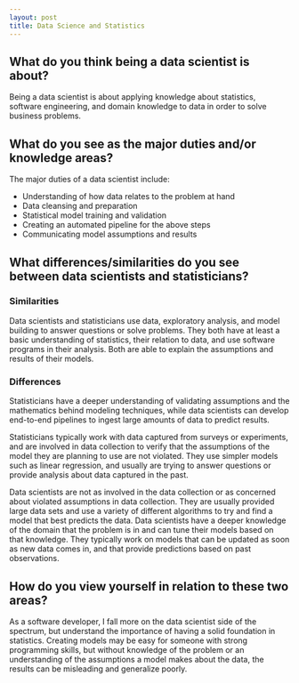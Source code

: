 ```yaml
---
layout: post
title: Data Science and Statistics
---
```


## What do you think being a data scientist is about?

Being a data scientist is about applying knowledge about statistics, software engineering, and domain knowledge to data in order to solve business problems.

## What do you see as the major duties and/or knowledge areas?

The major duties of a data scientist include:
- Understanding of how data relates to the problem at hand
- Data cleansing and preparation
- Statistical model training and validation
- Creating an automated pipeline for the above steps
- Communicating model assumptions and results

## What differences/similarities do you see between data scientists and statisticians?

### Similarities

Data scientists and statisticians use data, exploratory analysis, and model building to answer questions or solve problems. They both have at least a basic understanding of statistics, their relation to data, and use software programs in their analysis. Both are able to explain the assumptions and results of their models.

### Differences

Statisticians have a deeper understanding of validating assumptions and the mathematics behind modeling techniques, while data scientists can develop end-to-end pipelines to ingest large amounts of data to predict results.

Statisticians typically work with data captured from surveys or experiments, and are involved in data collection to verify that the assumptions of the model they are planning to use are not violated. They use simpler models such as linear regression, and usually are trying to answer questions or provide analysis about data captured in the past.

Data scientists are not as involved in the data collection or as concerned about violated assumptions in data collection. They are usually provided large data sets and use a variety of different algorithms to try and find a model that best predicts the data. Data scientists have a deeper knowledge of the domain that the problem is in and can tune their models based on that knowledge. They typically work on models that can be updated as soon as new data comes in, and that provide predictions based on past observations.

## How do you view yourself in relation to these two areas?

As a software developer, I fall more on the data scientist side of the spectrum, but understand the importance of having a solid foundation in statistics. Creating models may be easy for someone with strong programming skills, but without knowledge of the problem or an understanding of the assumptions a model makes about the data, the results can be misleading and generalize poorly.
